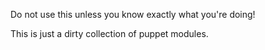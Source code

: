 Do not use this unless you know exactly what you're doing!

This is just a dirty collection of puppet modules.
